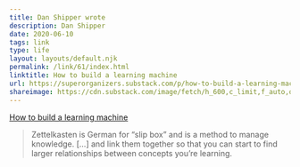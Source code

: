 ```yaml
---
title: Dan Shipper wrote
description: Dan Shipper
date: 2020-06-10
tags: link
type: life
layout: layouts/default.njk
permalink: /link/61/index.html
linktitle: How to build a learning machine
url: https://superorganizers.substack.com/p/how-to-build-a-learning-machine
shareimage: https://cdn.substack.com/image/fetch/h_600,c_limit,f_auto,q_auto:good,fl_progressive:steep/https%3A%2F%2Fbucketeer-e05bbc84-baa3-437e-9518-adb32be77984.s3.amazonaws.com%2Fpublic%2Fimages%2F72a8e895-39d9-406b-8948-1c9e7dfd7513_1600x1600.jpeg
---
```


[How to build a learning machine](https://superorganizers.substack.com/p/how-to-build-a-learning-machine)

> Zettelkasten is German for “slip box” and is a method to manage knowledge. [...] and link them together so that you can start to find larger relationships between concepts you’re learning.
